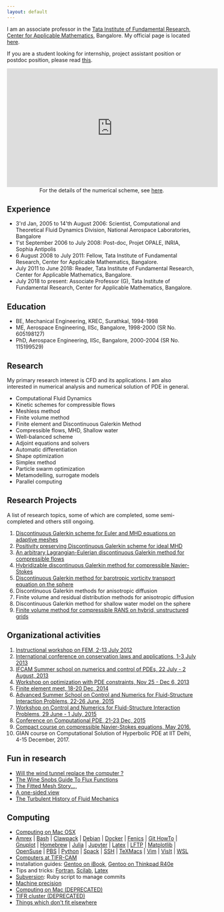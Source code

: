 ```yaml
---
layout: default
---
```



I am an associate professor in the <a href="http://www.tifr.res.in">Tata Institute of Fundamental Research</a>, <a href="http://www.math.tifrbng.res.in">Center for Applicable Mathematics</a>, Bangalore. My official page is located <a href="http://www.math.tifrbng.res.in/people/praveen">here</a>. 

If you are a student looking for internship, project assistant position or postdoc position, please read <a href="forstudents.html">this</a>.

<p style="text-align:center">
<iframe width="560" height="315" src="https://www.youtube.com/embed/cTRQP6DSaqA" frameborder="0" allowfullscreen></iframe> <br>
For the details of the numerical scheme, see <a href="http://arxiv.org/abs/1506.06140">here</a>.
</p>

## Experience

* 3'rd Jan, 2005 to 14'th August 2006: Scientist, Computational and Theoretical Fluid Dynamics Division, National Aerospace Laboratories, Bangalore
* 1'st September 2006 to July 2008: Post-doc, Projet OPALE, INRIA, Sophia Antipolis
* 6 August 2008 to July 2011: Fellow, Tata Institute of Fundamental Research, Center for Applicable Mathematics, Bangalore.
* July 2011 to June 2018: Reader, Tata Institute of Fundamental Research, Center for Applicable Mathematics, Bangalore.
* July 2018 to present: Associate Professor (G), Tata Institute of Fundamental Research, Center for Applicable Mathematics, Bangalore.

## Education

* BE, Mechanical Engineering, KREC, Surathkal, 1994-1998</li>
* ME, Aerospace Engineering, IISc, Bangalore, 1998-2000 (SR No. 605198127)</li>
* PhD, Aerospace Engineering, IISc, Bangalore, 2000-2004 (SR No. 115199529)</li>

## Research

My primary research interest is CFD and its applications. I am also interested in numerical analysis and numerical solution of PDE in general.

* Computational Fluid Dynamics
* Kinetic schemes for compressible flows
* Meshless method
* Finite volume method
* Finite element and Discontinuous Galerkin Method
* Compressible flows, MHD, Shallow water
* Well-balanced scheme
* Adjoint equations and solvers
* Automatic differentiation
* Shape optimization
* Simplex method
* Particle swarm optimization
* Metamodelling, surrogate models
* Parallel computing

## Research Projects

A list of research topics, some of which are completed, some semi-completed and others still ongoing.

<ol>

<li><a href="http://math.tifrbng.res.in/airbus-chair/dgeuler">Discontinuous Galerkin scheme for Euler and MHD equations on adaptive meshes</a></li>

<li><a href="http://math.tifrbng.res.in/airbus-chair/dgmhdpos">Positivity preserving Discontinuous Galerkin scheme for ideal MHD</a></li>

<li>
<a href="http://math.tifrbng.res.in/airbus-chair/dgale">An arbitrary Lagrangian-Eulerian discontinuous Galerkin method for compressible flows</a>
</li>

<li>
<a href="hyflo.html">Hybridizable discontinuous Galerkin method for compressible Navier-Stokes</a>
</li>

<li>
<a href="bvte.html">Discontinuous Galerkin method for barotropic vorticity transport equation on the sphere</a>
</li>

<li>
Discontinuous Galerkin methods for anisotropic diffusion
</li>

<li>
Finite volume and residual distribution methods for anisotropic diffusion
</li>

<li>
Discontinuous Galerkin method for shallow water model on the sphere
</li>

<li>
<a href="https://bitbucket.org/cpraveen/ug3/wiki/Home">Finite volume method for compressible RANS on hybrid, unstructured grids</a>
</li>

</ol>

## Organizational activities

<ol><li><a href="http://math.tifrbng.res.in/~fem2012/Home.html" target="_blank">Instructional workshop on FEM, 2-13 July 2012</a></li>
<li><a href="https://events.tifrbng.res.in/indico/conferenceDisplay.py?confId=1" target="_blank">International conference on conservation laws and applications, 1-3 July 2013</a></li>

<li>
<a href="http://www.math.iisc.ernet.in/~ifcam/school.html"target="_blank">IFCAM Summer school on numerics and control of PDEs, 22 July - 2 August,  2013</a>
</li>
<li><a href="http://math.tifrbng.res.in/eads-chair/Optpde13" target="_blank">Workshop on optimization with PDE constraints, Nov 25 - Dec 6, 2013</a></li>
<li><a href="http://cpde.tifrbng.res.in/femeet2014" target="_blank">Finite element meet, 18-20 Dec, 2014</a></li>
<li><a href="http://math.tifrbng.res.in/eads-chair/Programs/fsi2015-school" target="_blank">Advanced Summer School on Control and Numerics for Fluid-Structure Interaction Problems, 22-26 June, 2015</a></li>
<li><a href="http://math.tifrbng.res.in/eads-chair/Programs/fsi2015" target="_blank">Workshop on Control and Numerics for Fluid-Structure Interaction Problems, 29 June - 1 July, 2015</a></li>

<li>
<a href="http://cpde.tifrbng.res.in/2015" target="_blank">Conference on Computational PDE, 21-23 Dec, 2015</a>
</li>

<li>
<a href="http://math.tifrbng.res.in/airbus-chair/Programs/cns2016">Compact course on compressible Navier-Stokes equations, May 2016.</a>
</li>

<li>
GIAN course on Computational Solution of Hyperbolic PDE at IIT Delhi, 4-15 December, 2017.
</li>

</ol>

## Fun in research

<ul>

<li>
<a href="cfd/future.html">Will the wind tunnel replace the computer ?</a>
</li>

<li>
<a href="cfd/wine.html">The Wine Snobs Guide To Flux Functions</a>
</li>

<li>
<a href="cfd/fitted.html">The Fitted Mesh Story...,</a>
</li>

<li>
<a href="cfd/view.html">A one-sided view</a>
</li>

<li>
<a href="cfd/history.html">The Turbulent History of Fluid Mechanics</a>
</li>

</ul>

## Computing

<ul>

<li>
<a href="comp/macosx.html">Computing on Mac OSX</a>
</li>

<li>
<a href="comp/amrex.html">Amrex</a> |
<a href="comp/bash.html">Bash</a> |
<a href="comp/clawpack.html">Clawpack</a> |
<a href="comp/debian.html">Debian</a> |
<a href="comp/docker.html">Docker</a> |
<a href="comp/fenics.html">Fenics</a> |
<a href="comp/githowto.html">Git HowTo</a> |
<a href="comp/gnuplot.html">Gnuplot</a> |
<a href="comp/brew.html">Homebrew</a> |
<a href="comp/julia.html">Julia</a> |
<a href="comp/jupyter.html">Jupyter</a> |
<a href="comp/latex.html">Latex</a> |
<a href="comp/lftp.html">LFTP</a> |
<a href="comp/matplotlib.html">Matplotlib</a> |
<a href="comp/suse.html">OpenSuse</a> |
<a href="comp/pbs.html">PBS</a> |
<a href="comp/conda.html">Python</a> |
<a href="comp/spack.html">Spack</a> |
<a href="comp/ssh.html">SSH</a> |
<a href="comp/texmacs.html">TeXMacs</a> |
<a href="comp/vim.html">Vim</a> |
<a href="comp/visit.html">VisIt</a> |
<a href="comp/wsl.html">WSL</a>
</li>

<li>
<a href="comp/comp.html">Computers at TIFR-CAM</a>
</li>

<li>
Installation guides: <a href="http://pc.freeshell.org/comp/ibook" rel="nofollow" title="comp:ibook"> Gentoo on iBook</a>, <a href="http://pc.freeshell.org/tp" rel="nofollow" title="tp"> Gentoo on Thinkpad R40e</a>
</li>

<li>
Tips and tricks: <a href="https://sites.google.com/a/tifrbng.res.in/praveen/computing/fortran" rel="nofollow" title="comp:fortran"> Fortran</a>, <a href="https://sites.google.com/a/tifrbng.res.in/praveen/computing/scilab" rel="nofollow" title="comp:scilab"> Scilab</a>, <a href="https://sites.google.com/a/tifrbng.res.in/praveen/computing/latex" rel="nofollow" title="comp:latex">Latex</a>
</li>

<li>
<a href="https://sites.google.com/a/tifrbng.res.in/praveen/computing/svn" rel="nofollow" title="comp:svn">Subversion</a>: Ruby script to manage commits
</li>

<li>
<a href="https://sites.google.com/a/tifrbng.res.in/praveen/computing/precision" rel="nofollow" title="comp:precision">Machine precision</a>
</li>

<li>
<a href="https://sites.google.com/a/tifrbng.res.in/praveen/computing/macbook">Computing on Mac (DEPRECATED)</a>
</li>

<li>
<a href="https://sites.google.com/a/tifrbng.res.in/praveen/computing/tifrcluster">TIFR cluster (DEPRECATED)</a>
</li>

<li>
<a href="http://pc.freeshell.org/comp/misc" rel="nofollow" title="comp:misc">Things which don't fit elsewhere</a>
</li>

</ul>
